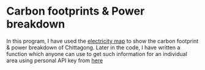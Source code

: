 # Carbon footprints & Power breakdown

In this program, I have used the [electricity map](https://app.electricitymaps.com/map) to show the carbon footprint & power breakdown of Chittagong. Later in the code, I have written a function which anyone can use to get such information for an individual area using personal API key from [here](https://api-portal.electricitymaps.com/)
